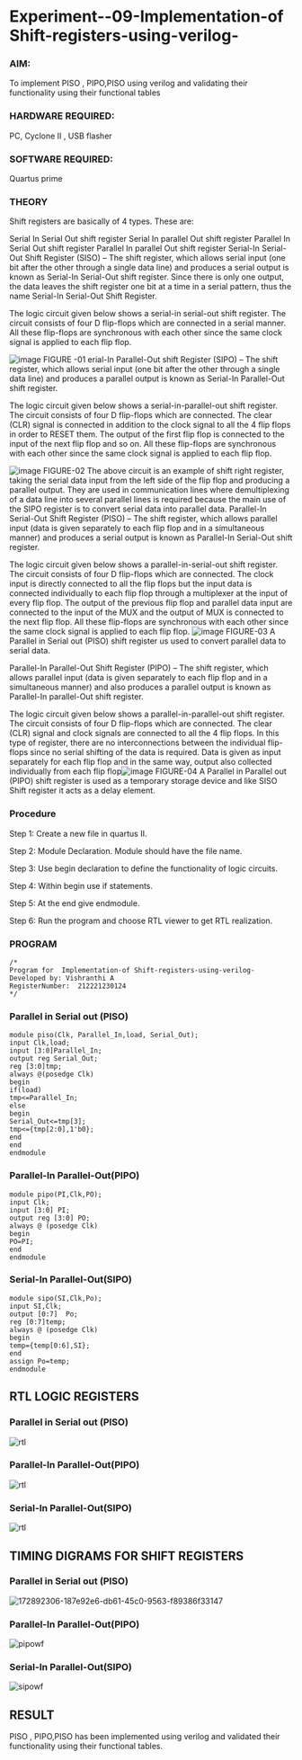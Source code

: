 # Experiment--09-Implementation-of Shift-registers-using-verilog-
### AIM: 
To implement PISO , PIPO,PISO  using verilog and validating their functionality using their functional tables
### HARDWARE REQUIRED:  
PC, Cyclone II , USB flasher
### SOFTWARE REQUIRED:   
Quartus prime
### THEORY 
Shift registers are basically of 4 types. These are:

Serial In Serial Out shift register
Serial In parallel Out shift register
Parallel In Serial Out shift register
Parallel In parallel Out shift register
Serial-In Serial-Out Shift Register (SISO) –
The shift register, which allows serial input (one bit after the other through a single data line) and produces a serial output is known as Serial-In Serial-Out shift register. Since there is only one output, the data leaves the shift register one bit at a time in a serial pattern, thus the name Serial-In Serial-Out Shift Register.

The logic circuit given below shows a serial-in serial-out shift register. The circuit consists of four D flip-flops which are connected in a serial manner. All these flip-flops are synchronous with each other since the same clock signal is applied to each flip flop.

![image](https://user-images.githubusercontent.com/36288975/172337366-540cc45e-11fe-4cce-9503-560dc704bc7d.png)
FIGURE -01 
erial-In Parallel-Out shift Register (SIPO) –
The shift register, which allows serial input (one bit after the other through a single data line) and produces a parallel output is known as Serial-In Parallel-Out shift register.

The logic circuit given below shows a serial-in-parallel-out shift register. The circuit consists of four D flip-flops which are connected. The clear (CLR) signal is connected in addition to the clock signal to all the 4 flip flops in order to RESET them. The output of the first flip flop is connected to the input of the next flip flop and so on. All these flip-flops are synchronous with each other since the same clock signal is applied to each flip flop.

![image](https://user-images.githubusercontent.com/36288975/172337438-03416c7e-7c9d-4939-ba34-c355b9fc79c5.png)
FIGURE-02
The above circuit is an example of shift right register, taking the serial data input from the left side of the flip flop and producing a parallel output. They are used in communication lines where demultiplexing of a data line into several parallel lines is required because the main use of the SIPO register is to convert serial data into parallel data.
Parallel-In Serial-Out Shift Register (PISO) –
The shift register, which allows parallel input (data is given separately to each flip flop and in a simultaneous manner) and produces a serial output is known as Parallel-In Serial-Out shift register.

The logic circuit given below shows a parallel-in-serial-out shift register. The circuit consists of four D flip-flops which are connected. The clock input is directly connected to all the flip flops but the input data is connected individually to each flip flop through a multiplexer at the input of every flip flop. The output of the previous flip flop and parallel data input are connected to the input of the MUX and the output of MUX is connected to the next flip flop. All these flip-flops are synchronous with each other since the same clock signal is applied to each flip flop.
![image](https://user-images.githubusercontent.com/36288975/172337544-1632407f-1743-4b17-b480-00663d01e59f.png)
FIGURE-03
A Parallel in Serial out (PISO) shift register us used to convert parallel data to serial data.

Parallel-In Parallel-Out Shift Register (PIPO) –
The shift register, which allows parallel input (data is given separately to each flip flop and in a simultaneous manner) and also produces a parallel output is known as Parallel-In parallel-Out shift register.

The logic circuit given below shows a parallel-in-parallel-out shift register. The circuit consists of four D flip-flops which are connected. The clear (CLR) signal and clock signals are connected to all the 4 flip flops. In this type of register, there are no interconnections between the individual flip-flops since no serial shifting of the data is required. Data is given as input separately for each flip flop and in the same way, output also collected individually from each flip flop![image](https://user-images.githubusercontent.com/36288975/172337661-babb1f90-6286-4d14-8cbd-26a380ee085e.png)
FIGURE-04
A Parallel in Parallel out (PIPO) shift register is used as a temporary storage device and like SISO Shift register it acts as a delay element.

### Procedure
Step 1:
Create a new file in quartus II.

Step 2:
Module Declaration. Module should have the file name.

Step 3:
Use begin declaration to define the functionality of logic circuits.

Step 4:
Within begin use if statements.

Step 5:
At the end give endmodule.

Step 6:
Run the program and choose RTL viewer to get RTL realization.

### PROGRAM 
```
/*
Program for  Implementation-of Shift-registers-using-verilog-
Developed by: Vishranthi A
RegisterNumber:  212221230124
*/
```
### Parallel in Serial out (PISO)
```
module piso(Clk, Parallel_In,load, Serial_Out);
input Clk,load;
input [3:0]Parallel_In;
output reg Serial_Out;
reg [3:0]tmp;
always @(posedge Clk)
begin
if(load)
tmp<=Parallel_In;
else
begin
Serial_Out<=tmp[3];
tmp<={tmp[2:0],1'b0};
end
end
endmodule
```
### Parallel-In Parallel-Out(PIPO)
```
module pipo(PI,Clk,PO);
input Clk;
input [3:0] PI;
output reg [3:0] PO;
always @ (posedge Clk)
begin
PO=PI;
end 
endmodule 
```
### Serial-In Parallel-Out(SIPO)
```
module sipo(SI,Clk,Po);
input SI,Clk;
output [0:7]  Po;
reg [0:7]temp;
always @ (posedge Clk)
begin
temp={temp[0:6],SI};
end
assign Po=temp;
endmodule 

```
## RTL LOGIC REGISTERS
### Parallel in Serial out (PISO)
![rtl](https://user-images.githubusercontent.com/93427278/172871576-972340f5-cbda-41d9-bc27-39cf59bb6452.png)

### Parallel-In Parallel-Out(PIPO)
![rtl](https://user-images.githubusercontent.com/93427278/172871651-f765ba7f-2cf0-4756-af3e-f48613d502a1.png)

### Serial-In Parallel-Out(SIPO)
![rtl](https://user-images.githubusercontent.com/93427278/172871737-388c77dc-4651-4985-99af-c90211e55fc8.png)

## TIMING DIGRAMS FOR SHIFT REGISTERS
### Parallel in Serial out (PISO)
![172892306-187e92e6-db61-45c0-9563-f89386f33147](https://user-images.githubusercontent.com/93427278/172904391-7a9c67c8-42a2-4941-934b-56909cff7d88.png)

### Parallel-In Parallel-Out(PIPO)
![pipowf](https://user-images.githubusercontent.com/93427278/172904421-3c2fa2fe-237c-40d5-973a-a307953f7485.png)

### Serial-In Parallel-Out(SIPO)
![sipowf](https://user-images.githubusercontent.com/93427278/172904359-f13e2ab5-5346-4292-a09b-e56ac9b77391.png)

## RESULT
PISO , PIPO,PISO has been implemented using verilog and validated their functionality using their functional tables.
